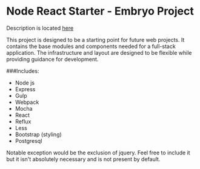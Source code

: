 # Node React Starter - Embryo Project

Description is located [here](http://www.wschwarz.com/?p=354)

This project is designed to be a starting point for future web projects.
It contains the base modules and components needed for a full-stack application.
The infrastructure and layout are designed to be flexible while providing guidance for development.

###Includes:
- Node js
- Express
- Gulp
- Webpack
- Mocha
- React
- Reflux
- Less
- Bootstrap (styling)
- Postgresql

Notable exception would be the exclusion of jquery. Feel free to include it but it isn't absolutely necessary and is not present by default.






